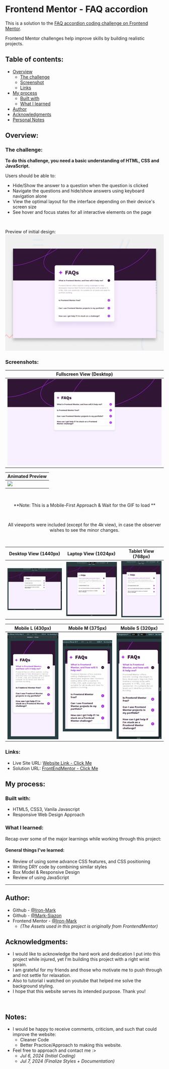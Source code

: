 # Frontend Mentor - FAQ accordion

This is a solution to the [FAQ accordion coding challenge on Frontend Mentor](https://www.frontendmentor.io/challenges/faq-accordion-wyfFdeBwBz).

Frontend Mentor challenges help improve skills by building realistic projects.

## Table of contents:

- [Overview](#overview)
  - [The challenge](#the-challenge)
  - [Screenshot](#screenshots)
  - [Links](#links)
- [My process](#my-process)
  - [Built with](#built-with)
  - [What I learned](#what-i-learned)
- [Author](#author)
- [Acknowledgments](#acknowledgments)
- [Personal Notes](#notes)

## Overview:

### The challenge:

**To do this challenge, you need a basic understanding of HTML, CSS and JavaScript.**

Users should be able to:
  - Hide/Show the answer to a question when the question is clicked
  - Navigate the questions and hide/show answers using keyboard navigation alone
  - View the optimal layout for the interface depending on their device's screen size
  - See hover and focus states for all interactive elements on the page

<br>

Preview of initial design:
![Design preview for the Order summary card coding challenge](./documentations_md/design/desktop-preview.jpg)

### Screenshots:

<div align="center">

| Fullscreen View (Desktop)                             |
| ----------------------------------------------------- |
| ![](documentations_md/design-finished/0.1-Original_20240707_023159.jpg) | 

| Animated Preview |
| ---------------------------------------------------------------------------------- |
| ![](documentations_md/design-finished/0.3-animatedResult-20240707_024500.gif)                                        |

<br>

**Note: This is a Mobile-First Approach & Wait for the GIF to load **

<br>

All viewports were included (except for the 4k view), in case the observer wishes to see the minor changes.

<br>

| Desktop View (1440px)                                | Laptop View (1024px)                                | Tablet View (768px)                                    |
| ---------------------------------------------------- | --------------------------------------------------- | ------------------------------------------------------ |
| ![](documentations_md/design-finished/1.0-Desktop-20240707_023251.jpg) | ![](documentations_md/design-finished/1.1-Laptop-20240707_023407.jpg) | ![](documentations_md/design-finished/1.2-Tablet-20240707_023501.jpg) |

| Mobile L (430px)                                     | Mobile M (375px)                          | Mobile S (320px)                          |
| ----------------------------------------------------- | ---------------------------------------------------- | ---------------------------------------------------- |
| ![](documentations_md/design-finished/1.3-MobileL-20240707_023547.jpg) | ![](documentations_md/design-finished/1.4-MobileM-20240707_023743.jpg) | ![](documentations_md/design-finished/1.5-MobileS-20240707_023812.jpg) |
</div>

### Links:

- Live Site URL: [Website Link - Click Me](https://mark-siazon.github.io/FM-Faq-Accordion-Main/)
- Solution URL: [FrontEndMentor - Click Me](https://www.frontendmentor.io/solutions/faq-accordion-main-basic-responsive-design-and-vanila-javascript-KHKohEdV8n)

## My process:

### Built with:

- HTML5, CSS3, Vanila Javascript
- Responsive Web Design Approach

### What I learned:

Recap over some of the major learnings while working through this project:

#### General things I've learned:

- Review of using some advance CSS features, and CSS positioning
- Writing DRY code by combining similar styles
- Box Model & Responsive Design
- Review of using JavaScript

<hr>

## Author:

- Github - [@Iron-Mark](https://github.com/Iron-Mark)
- Github - [@Mark-Siazon](https://github.com/Mark-Siazon)
- Frontend Mentor - [@Iron-Mark](https://www.frontendmentor.io/profile/Iron-Mark)
  - _(The Assets used in this project is originally from FrontendMentor)_

## Acknowledgments:

- I would like to acknowledge the hard work and dedication I put into this project while injured, yet I'm building this project with a right wrist sprain.
- I am grateful for my friends and those who motivate me to push through and not settle for relaxation.
- Also to tutorial i watched on youtube that helped me solve the background styling.
- I hope that this website serves its intended purpose. Thank you!

<br>

## Notes:

- I would be happy to receive comments, criticism, and such that could improve the website:
  - Cleaner Code
  - Better Practice/Approach to making this website.
- Feel free to approach and contact me :>
  - _Jul 6, 2024 (Initial Coding)_
  - _Jul 7, 2024 (Finalize Styles + Documentation)_